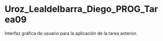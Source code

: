# Uroz_LealdeIbarra_Diego_PROG_Tarea09
Interfaz gráfica de usuario para la aplicación de la tarea anterior.
